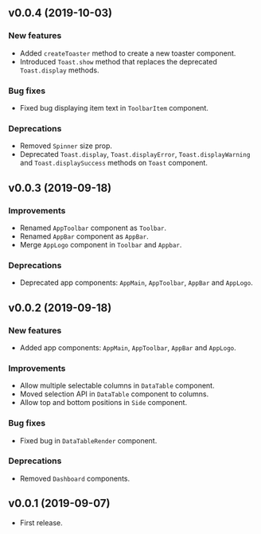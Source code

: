 ## v0.0.4 (2019-10-03)

### New features
- Added `createToaster` method to create a new toaster component.
- Introduced `Toast.show` method that replaces the deprecated `Toast.display` methods.

### Bug fixes
- Fixed bug displaying item text in `ToolbarItem` component.

### Deprecations
- Removed `Spinner` size prop.
- Deprecated `Toast.display`, `Toast.displayError`, `Toast.displayWarning` and `Toast.displaySuccess` methods on `Toast` component.


## v0.0.3 (2019-09-18)

### Improvements
- Renamed `AppToolbar` component as `Toolbar`.
- Renamed `AppBar` component as `AppBar`.
- Merge `AppLogo` component in `Toolbar` and `Appbar`.

### Deprecations
- Deprecated app components: `AppMain`, `AppToolbar`, `AppBar` and `AppLogo`.


## v0.0.2 (2019-09-18)

### New features
- Added app components: `AppMain`, `AppToolbar`, `AppBar` and `AppLogo`.

### Improvements
- Allow multiple selectable columns in `DataTable` component.
- Moved selection API in `DataTable` component to columns.
- Allow top and bottom positions in `Side` component.

### Bug fixes 
- Fixed bug in `DataTableRender` component.

### Deprecations
- Removed `Dashboard` components.


## v0.0.1 (2019-09-07)

- First release.

